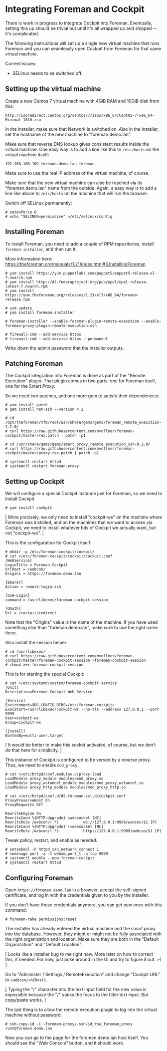 # Integrating Foreman and Cockpit

There is work in progress to integrate Cockpit into Foreman.
Eventually, setting this up should be trivial but until it's all
wrapped up and shipped -- it's complicated.

The following instructions will set up a single new virtual machine
that runs Foreman and you can seamlessly open Cockpit from Foreman for
that same virtual machine.

Current issues:

 - SELinux needs to be switched off.

## Setting up the virtual machine

Create a new Centos 7 virtual machine with 4GiB RAM and 10GiB disk
from this:

    http://isoredirect.centos.org/centos/7/isos/x86_64/CentOS-7-x86_64-Minimal-1810.iso

In the installer, make sure that Network is switched on.  Also in the
installer, set the hostname of the new machine to "foreman.demo.lan".

Make sure that reverse DNS lookup gives consistent results inside the
virtual machine.  One easy way is to add a line like this to
`/etc/hosts` on the virtual machine itself:

```
192.168.100.109 foreman.demo.lan foreman
```

Make sure to use the real IP address of the virtual machine, of
course.

Make sure that the new virtual machine can also be reached via its
"foreman.demo.lan" name from the outside.  Again, a easy way is to add
a line like above to `/etc/hosts` on the machine that will run the
browser.

Switch off SELinux permanently:

```
# setenforce 0
# echo "SELINUX=permissive" >/etc/selinux/config
```

## Installing Foreman

To install Foreman, you need to add a couple of RPM repositories,
install `foreman-installer`, and then run it.

More information here: https://theforeman.org/manuals/1.21/index.html#3.InstallingForeman

```
# yum install https://yum.puppetlabs.com/puppet5/puppet5-release-el-7.noarch.rpm
# yum install http://dl.fedoraproject.org/pub/epel/epel-release-latest-7.noarch.rpm
# yum install https://yum.theforeman.org/releases/1.21/el7/x86_64/foreman-release.rpm

# yum update
# yum install foreman-installer

# foreman-installer --enable-foreman-plugin-remote-execution --enable-foreman-proxy-plugin-remote-execution-ssh

# firewall-cmd --add-service https
# firewall-cmd --add-service https --permanent
```

Write down the admin password that the installer outputs.

## Patching Foreman

The Cockpit integration into Foreman is done as part of the "Remote
Execution" plugin.  That plugin comes in two parts: one for Foreman
itself, one for the Smart Proxy.

So we need two patches, and one more gem to satisfy their
dependencies:

```
# yum install patch
# gem install net-ssh --version 4.2

# cd /opt/theforeman/tfm/root/usr/share/gems/gems/foreman_remote_execution-1.7.0/
# curl https://raw.githubusercontent.com/mvollmer/foreman-cockpit/master/rex.patch | patch -p1

# cd /usr/share/gems/gems/smart_proxy_remote_execution_ssh-0.2.0/
# curl https://raw.githubusercontent.com/mvollmer/foreman-cockpit/master/proxy-rex.patch | patch -p1

# systemctl restart httpd
# systemctl restart foreman-proxy
```

## Setting up Cockpit

We will configure a special Cockpit instance just for Foreman, so we
need to install Cockpit.

```
# yum install cockpit
```

[ More precisely, we only need to install "cockpit-ws" on the machine
  where Foreman was installed, and on the machines that we want to
  access via Cockpit, we need to install whatever bits of Cockpit we
  actually want, but not "cockpit-ws".
]

This is the configuration for Cockpit itself:

```
# mkdir -p /etc/foreman-cockpit/cockpit/
# cat >/etc/foreman-cockpit/cockpit/cockpit.conf
[WebService]
LoginTitle = Foreman Cockpit
UrlRoot = /webcon/
Origins = https://foreman.demo.lan

[Bearer]
Action = remote-login-ssh

[SSH-Login]
command = /usr/libexec/foreman-cockpit-session

[OAuth]
Url = /cockpit/redirect
```

Note that the "Origins" value is the name of the machine.  If you have
used something else than "foreman.demo.lan", make sure to use the
right name there.

Also install the session helper:
```
# cd /usr/libexec/
# curl https://raw.githubusercontent.com/mvollmer/foreman-cockpit/master/foreman-cockpit-session >foreman-cockpit-session
# chmod a+x foreman-cockpit-session
```

This is for starting the special Cockpit:
```
# cat >/etc/systemd/system/foreman-cockpit.service
[Unit]
Description=Foreman Cockpit Web Service

[Service]
Environment=XDG_CONFIG_DIRS=/etc/foreman-cockpit/
ExecStart=/usr/libexec/cockpit-ws --no-tls --address 127.0.0.1 --port 9999
User=cockpit-ws
Group=cockpit-ws

[Install]
WantedBy=multi-user.target
```

[ It would be better to make this socket activated, of course, but we
  don't do that here for simplicity.
]

This instance of Cockpit is configured to be served by a reverse
proxy.  Thus, we need to enable `mod_proxy`.

```
# cat >/etc/httpd/conf.modules.d/proxy.load
LoadModule proxy_module modules/mod_proxy.so
LoadModule proxy_wstunnel_module modules/mod_proxy_wstunnel.so
LoadModule proxy_http_module modules/mod_proxy_http.so
```

```
# cat >/etc/httpd/conf.d/05-foreman-ssl.d/cockpit.conf
ProxyPreserveHost On
ProxyRequests Off

RewriteEngine On
RewriteCond %{HTTP:Upgrade} =websocket [NC]
RewriteRule /webcon/(.*)           ws://127.0.0.1:9999/webcon/$1 [P]
RewriteCond %{HTTP:Upgrade} !=websocket [NC]
RewriteRule /webcon/(.*)           http://127.0.0.1:9999/webcon/$1 [P]
```

Tweak policy, restart, and enable as needed.

```
# setsebool -P httpd_can_network_connect 1
# semanage port -a -t websm_port_t -p tcp 9999
# systemctl enable --now foreman-cockpit
# systemctl restart httpd
```

## Configuring Foreman

Open `https://foreman.demo.lan` in a browser, accept the self-signed
certificate, and log in with the credentials given to you by the
installer.

If you don't have those credentials anymore, you can get new ones with
this command:

```
# foreman-rake permissions:reset
```

The installer has already entered the virtual machine and the smart
proxy into the database.  However, they might or might not be fully
associated with the right organization and location.  Make sure they
are both in the "Default Organization" and "Default Location".

[ Looks like a installer bug to me right now. More later on how to
  correct this, if needed.  For now, just poke around in the UI and
  try to figure it out. :-)
]

Go to "Administer / Settings / RemoteExecution" and change "Cockpit
URL" to `/webcon/=%{host}`.

[ Typing the "/" character into the text input field for the new value
  is impossible because the "/" yanks the focus to the filter text
  input.  But copy/paste works.
]

The last thing is to allow the remote execution plugin to log into the
virtual machine without password:

```
# ssh-copy-id -i ~foreman-proxy/.ssh/id_rsa_foreman_proxy root@foreman.demo.lan
```

Now you can go to the page for the foreman.demo.lan host itself.  You
should see the "Web Console" button, and it should work.
